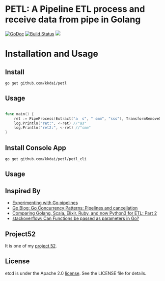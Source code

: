 PETL: A Pipeline ETL process and receive data from pipe in Golang
==============

[![GoDoc](https://godoc.org/github.com/kkdai/maglev?status.svg)](https://godoc.org/github.com/kkdai/petl)  [![Build Status](https://travis-ci.org/kkdai/petl.svg?branch=master)](https://travis-ci.org/kkdai/petl) [![](https://goreportcard.com/badge/github.com/kkdai/petl)](https://goreportcard.com/badge/github.com/kkdai/petl)



Installation and Usage
=============


Install
---------------
```
go get github.com/kkdai/petl
```

Usage
---------------



```go

func main() {
	ret := PipeProcess(Extract("a  s", " smm", "sss"), TransformRemoveSpace, TransformRemoveSpace)
	log.Println("ret:", <-ret) //"as"
	log.Println("ret2:", <-ret) //"smm"
}
```

Install Console App
---------------
```
go get github.com/kkdai/petl/petl_cli
```

Usage
---------------


Inspired By
---------------

- [Experimenting with Go pipelines](http://www.gmarik.info/blog/2016/experimenting-with-golang-pipelines/)
- [Go Blog:  Go Concurrency Patterns: Pipelines and cancellation](https://blog.golang.org/pipelines)
- [Comparing Golang, Scala, Elixir, Ruby, and now Python3 for ETL: Part 2](http://blog.dimroc.com/2015/05/07/etl-language-showdown-pt2/)
- [stackoverflow: Can Functions be passed as parameters in Go?](http://stackoverflow.com/questions/12655464/can-functions-be-passed-as-parameters-in-go)

Project52
---------------

It is one of my [project 52](https://github.com/kkdai/project52).


License
---------------

etcd is under the Apache 2.0 [license](LICENSE). See the LICENSE file for details.